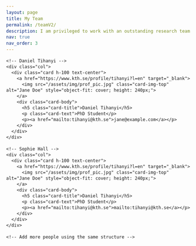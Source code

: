 ```yaml
---
layout: page
title: My Team
permalink: /teamV2/
description: I am privileged to work with an outstanding research team! We're rapidly growing in size, with everyone either formally co-advised or integrated through various collaborations.
nav: true
nav_order: 3
---
```


<div class="container">
  <div class="row row-cols-1 row-cols-md-3 g-4">

    <!-- Daniel Tihanyi -->
    <div class="col">
      <div class="card h-100 text-center">
        <a href="https://www.kth.se/profile/tihanyi?l=en" target="_blank">
          <img src="/assets/img/prof_pic.jpg" class="card-img-top" alt="Jane Doe" style="object-fit: cover; height: 240px;">
        </a>
        <div class="card-body">
          <h5 class="card-title">Daniel Tihanyi</h5>
          <p class="card-text">PhD Student</p>
          <p><a href="mailto:tihanyi@kth.se">jane@example.com</a></p>
        </div>
      </div>
    </div>

    <!-- Sophie Hall -->
    <div class="col">
      <div class="card h-100 text-center">
        <a href="https://www.kth.se/profile/tihanyi?l=en" target="_blank">
          <img src="/assets/img/prof_pic.jpg" class="card-img-top" alt="Jane Doe" style="object-fit: cover; height: 240px;">
        </a>
        <div class="card-body">
          <h5 class="card-title">Daniel Tihanyi</h5>
          <p class="card-text">PhD Student</p>
          <p><a href="mailto:tihanyi@kth.se">mailto:tihanyi@kth.se</a></p>
        </div>
      </div>
    </div>

    <!-- Add more people using the same structure -->

  </div>
</div>
